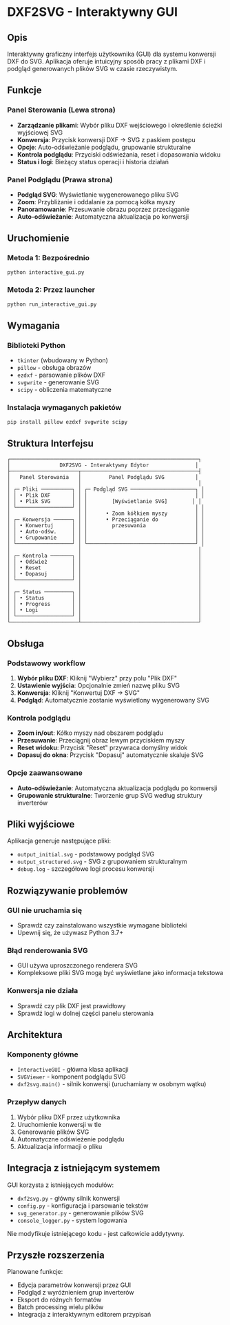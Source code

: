 # DXF2SVG - Interaktywny GUI

## Opis

Interaktywny graficzny interfejs użytkownika (GUI) dla systemu konwersji DXF do SVG. Aplikacja oferuje intuicyjny sposób pracy z plikami DXF i podgląd generowanych plików SVG w czasie rzeczywistym.

## Funkcje

### Panel Sterowania (Lewa strona)
- **Zarządzanie plikami**: Wybór pliku DXF wejściowego i określenie ścieżki wyjściowej SVG
- **Konwersja**: Przycisk konwersji DXF → SVG z paskiem postępu
- **Opcje**: Auto-odświeżanie podglądu, grupowanie strukturalne
- **Kontrola podglądu**: Przyciski odświeżania, reset i dopasowania widoku
- **Status i logi**: Bieżący status operacji i historia działań

### Panel Podglądu (Prawa strona)
- **Podgląd SVG**: Wyświetlanie wygenerowanego pliku SVG
- **Zoom**: Przybliżanie i oddalanie za pomocą kółka myszy
- **Panoramowanie**: Przesuwanie obrazu poprzez przeciąganie
- **Auto-odświeżanie**: Automatyczna aktualizacja po konwersji

## Uruchomienie

### Metoda 1: Bezpośrednio
```bash
python interactive_gui.py
```

### Metoda 2: Przez launcher
```bash
python run_interactive_gui.py
```

## Wymagania

### Biblioteki Python
- `tkinter` (wbudowany w Python)
- `pillow` - obsługa obrazów
- `ezdxf` - parsowanie plików DXF
- `svgwrite` - generowanie SVG
- `scipy` - obliczenia matematyczne

### Instalacja wymaganych pakietów
```bash
pip install pillow ezdxf svgwrite scipy
```

## Struktura Interfejsu

```
┌─────────────────────────────────────────────────────────────┐
│                DXF2SVG - Interaktywny Edytor               │
├──────────────────────┬──────────────────────────────────────┤
│   Panel Sterowania   │         Panel Podglądu SVG          │
│                      │                                      │
│ ┌─ Pliki ──────────┐ │ ┌─ Podgląd SVG ─────────────────────┐ │
│ │ • Plik DXF       │ │ │                                   │ │
│ │ • Plik SVG       │ │ │        [Wyświetlanie SVG]        │ │
│ └──────────────────┘ │ │                                   │ │
│                      │ │      • Zoom kółkiem myszy         │ │
│ ┌─ Konwersja ──────┐ │ │      • Przeciąganie do            │ │
│ │ • Konwertuj      │ │ │        przesuwania                │ │
│ │ • Auto-odśw.     │ │ │                                   │ │
│ │ • Grupowanie     │ │ │                                   │ │
│ └──────────────────┘ │ └───────────────────────────────────┘ │
│                      │                                      │
│ ┌─ Kontrola ───────┐ │                                      │
│ │ • Odśwież        │ │                                      │
│ │ • Reset          │ │                                      │
│ │ • Dopasuj        │ │                                      │
│ └──────────────────┘ │                                      │
│                      │                                      │
│ ┌─ Status ─────────┐ │                                      │
│ │ • Status         │ │                                      │
│ │ • Progress       │ │                                      │
│ │ • Logi           │ │                                      │
│ └──────────────────┘ │                                      │
└──────────────────────┴──────────────────────────────────────┘
```

## Obsługa

### Podstawowy workflow
1. **Wybór pliku DXF**: Kliknij "Wybierz" przy polu "Plik DXF"
2. **Ustawienie wyjścia**: Opcjonalnie zmień nazwę pliku SVG
3. **Konwersja**: Kliknij "Konwertuj DXF → SVG"
4. **Podgląd**: Automatycznie zostanie wyświetlony wygenerowany SVG

### Kontrola podglądu
- **Zoom in/out**: Kółko myszy nad obszarem podglądu
- **Przesuwanie**: Przeciągnij obraz lewym przyciskiem myszy
- **Reset widoku**: Przycisk "Reset" przywraca domyślny widok
- **Dopasuj do okna**: Przycisk "Dopasuj" automatycznie skaluje SVG

### Opcje zaawansowane
- **Auto-odświeżanie**: Automatyczna aktualizacja podglądu po konwersji
- **Grupowanie strukturalne**: Tworzenie grup SVG według struktury inverterów

## Pliki wyjściowe

Aplikacja generuje następujące pliki:
- `output_initial.svg` - podstawowy podgląd SVG
- `output_structured.svg` - SVG z grupowaniem strukturalnym
- `debug.log` - szczegółowe logi procesu konwersji

## Rozwiązywanie problemów

### GUI nie uruchamia się
- Sprawdź czy zainstalowano wszystkie wymagane biblioteki
- Upewnij się, że używasz Python 3.7+

### Błąd renderowania SVG
- GUI używa uproszczonego renderera SVG
- Kompleksowe pliki SVG mogą być wyświetlane jako informacja tekstowa

### Konwersja nie działa
- Sprawdź czy plik DXF jest prawidłowy
- Sprawdź logi w dolnej części panelu sterowania

## Architektura

### Komponenty główne
- `InteractiveGUI` - główna klasa aplikacji
- `SVGViewer` - komponent podglądu SVG
- `dxf2svg.main()` - silnik konwersji (uruchamiany w osobnym wątku)

### Przepływ danych
1. Wybór pliku DXF przez użytkownika
2. Uruchomienie konwersji w tle
3. Generowanie plików SVG
4. Automatyczne odświeżenie podglądu
5. Aktualizacja informacji o pliku

## Integracja z istniejącym systemem

GUI korzysta z istniejących modułów:
- `dxf2svg.py` - główny silnik konwersji
- `config.py` - konfiguracja i parsowanie tekstów
- `svg_generator.py` - generowanie plików SVG
- `console_logger.py` - system logowania

Nie modyfikuje istniejącego kodu - jest całkowicie addytywny.

## Przyszłe rozszerzenia

Planowane funkcje:
- Edycja parametrów konwersji przez GUI
- Podgląd z wyróżnieniem grup inverterów
- Eksport do różnych formatów
- Batch processing wielu plików
- Integracja z interaktywnym editorem przypisań

